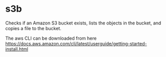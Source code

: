 # s3b

Checks if an Amazon S3 bucket exists, lists the objects in the bucket, and copies a file to the bucket.

The aws CLI can be downloaded from here https://docs.aws.amazon.com/cli/latest/userguide/getting-started-install.html
